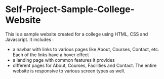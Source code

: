 # Self-Project-Sample-College-Website

This is a sample website created for a college using HTML, CSS and Javascript.
It includes :
  - a navbar with links to various pages like About, Courses, Contact, etc. Each of the links have a hover effect
  - a landing page with common features it provides
  - different pages for About, Courses, Facilities and Contact.
The entire website is responsive to various screen types as well.
